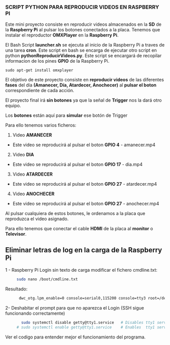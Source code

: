 ### SCRIPT PYTHON PARA REPRODUCIR VIDEOS EN RASPBERRY PI ###



Este mini proyecto consiste en reproducir videos almacenados en la **SD** de la **Raspberry Pi** al pulsar los botones conectados a la placa. Tenemos que instalar el reproductor **OMXPlayer** en la **Raspberry Pi**.

El Bash Script **launcher.sh** se ejecuta al inicio de la Raspberry Pi a traves de una tarea **cron**. 
Este script en bash se encarga de ejecutar otro script en python **pythonReproducirVideos.py**. Este script se encargará de recopilar informacion de los pines **GPIO** de la Raspberry Pi.

```
sudo apt-get install omxplayer      
```


El objetivo de este proyecto consiste en **reproducir videos** de las diferentes **fases** del día **(Amanecer, Día, Atardecer, Anochecer)** al **pulsar el boton** correspondiente de cada acción.

El proyecto final irá **sin botones** ya que la señal de **Trigger** nos la dará otro equipo. 

Los **botones** están aquí para **simular** ese botón de Trigger

Para ello tenemos varios ficheros:

1. Video **AMANECER**
  - Este video se reproducirá al pulsar el boton **GPIO 4** - amanecer.mp4
2. Video **DIA**
  - Este video se reproducirá al pulsar el boton **GPIO 17** - dia.mp4
3. Video **ATARDECER**
  - Este video se reproducirá al pulsar el boton **GPIO 27** - atardecer.mp4
4. Video **ANOCHECER**
  - Este video se reproducirá al pulsar el boton **GPIO 27** - anochecer.mp4
  
Al pulsar cualquiera de estos botones, le ordenamos a la placa que reproduzca el video asignado.

Para ello tenemos que conectar el cable **HDMI** de la placa al **monitor** o **Televisor**.

## Eliminar letras de log en la carga de la Raspberry Pi ##

1 - Raspberry Pi Login sin texto de carga modificar el fichero cmdline.txt:
     
```bash
     sudo nano /boot/cmdline.txt
```
Resultado:

```bash
      dwc_otg.lpm_enable=0 console=serial0,115200 console=tty3 root=/dev/mmcblk0p2 rootfstype=ext4 elevator=deadline fsck.repair=yes rootwait loglevel=3 quit logo.nologo vt.global_cursor_default=0
```

2- Deshabitar el prompt para que no aparezca el Login (SSH sigue funcionando correctamente)

```bash
       sudo systemctl disable getty@tty1.service   # Disables tty1 service on the screen  <- Utilizamos este comando solo
     # sudo systemctl enable getty@tty1.service    # Enables  tty1 service on the screen
 ```

Ver el codigo para entender mejor el funcionamiento del programa.
